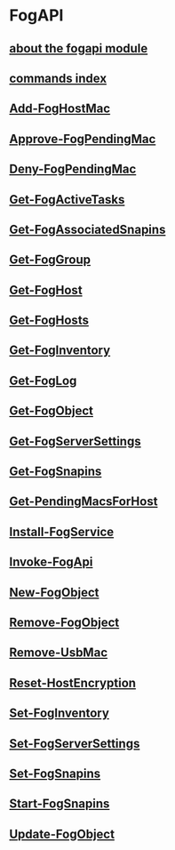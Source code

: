 # FogAPI

## [about the fogapi module](about_FogAPI.md)

## [commands index](commands/index.md)

## [Add-FogHostMac](commands/Add-FogHostMac.md)

## [Approve-FogPendingMac](commands/Approve-FogPendingMac.md)

## [Deny-FogPendingMac](commands/Deny-FogPendingMac.md)

## [Get-FogActiveTasks](commands/Get-FogActiveTasks.md)

## [Get-FogAssociatedSnapins](commands/Get-FogAssociatedSnapins.md)

## [Get-FogGroup](commands/Get-FogGroup.md)

## [Get-FogHost](commands/Get-FogHost.md)

## [Get-FogHosts](commands/Get-FogHosts.md)

## [Get-FogInventory](commands/Get-FogInventory.md)

## [Get-FogLog](commands/Get-FogLog.md)

## [Get-FogObject](commands/Get-FogObject.md)

## [Get-FogServerSettings](commands/Get-FogServerSettings.md)

## [Get-FogSnapins](commands/Get-FogSnapins.md)

## [Get-PendingMacsForHost](commands/Get-PendingMacsForHost.md)

## [Install-FogService](commands/Install-FogService.md)

## [Invoke-FogApi](commands/Invoke-FogApi.md)

## [New-FogObject](commands/New-FogObject.md)

## [Remove-FogObject](commands/Remove-FogObject.md)

## [Remove-UsbMac](commands/Remove-UsbMac.md)

## [Reset-HostEncryption](commands/Reset-HostEncryption.md)

## [Set-FogInventory](commands/Set-FogInventory.md)

## [Set-FogServerSettings](commands/Set-FogServerSettings.md)

## [Set-FogSnapins](commands/Set-FogSnapins.md)

## [Start-FogSnapins](commands/Start-FogSnapins.md)

## [Update-FogObject](commands/Update-FogObject.md)



